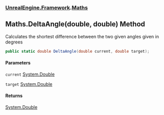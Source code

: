 ### [UnrealEngine.Framework](./UnrealEngine-Framework.md 'UnrealEngine.Framework').[Maths](./UnrealEngine-Framework-Maths.md 'UnrealEngine.Framework.Maths')
## Maths.DeltaAngle(double, double) Method
Calculates the shortest difference between the two given angles given in degrees  
```csharp
public static double DeltaAngle(double current, double target);
```
#### Parameters
<a name='UnrealEngine-Framework-Maths-DeltaAngle(double_double)-current'></a>
`current` [System.Double](https://docs.microsoft.com/en-us/dotnet/api/System.Double 'System.Double')  
  
<a name='UnrealEngine-Framework-Maths-DeltaAngle(double_double)-target'></a>
`target` [System.Double](https://docs.microsoft.com/en-us/dotnet/api/System.Double 'System.Double')  
  
#### Returns
[System.Double](https://docs.microsoft.com/en-us/dotnet/api/System.Double 'System.Double')  
